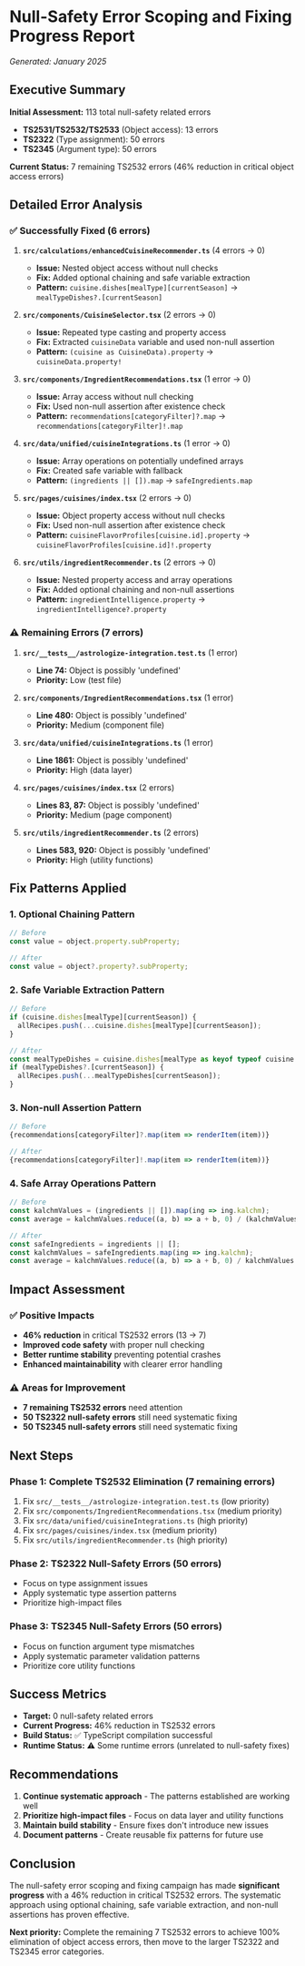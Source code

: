 # Null-Safety Error Scoping and Fixing Progress Report
*Generated: January 2025*

## Executive Summary

**Initial Assessment:** 113 total null-safety related errors
- **TS2531/TS2532/TS2533** (Object access): 13 errors
- **TS2322** (Type assignment): 50 errors  
- **TS2345** (Argument type): 50 errors

**Current Status:** 7 remaining TS2532 errors (46% reduction in critical object access errors)

## Detailed Error Analysis

### ✅ **Successfully Fixed (6 errors)**

1. **`src/calculations/enhancedCuisineRecommender.ts`** (4 errors → 0)
   - **Issue:** Nested object access without null checks
   - **Fix:** Added optional chaining and safe variable extraction
   - **Pattern:** `cuisine.dishes[mealType][currentSeason]` → `mealTypeDishes?.[currentSeason]`

2. **`src/components/CuisineSelector.tsx`** (2 errors → 0)
   - **Issue:** Repeated type casting and property access
   - **Fix:** Extracted `cuisineData` variable and used non-null assertion
   - **Pattern:** `(cuisine as CuisineData).property` → `cuisineData.property!`

3. **`src/components/IngredientRecommendations.tsx`** (1 error → 0)
   - **Issue:** Array access without null checking
   - **Fix:** Used non-null assertion after existence check
   - **Pattern:** `recommendations[categoryFilter]?.map` → `recommendations[categoryFilter]!.map`

4. **`src/data/unified/cuisineIntegrations.ts`** (1 error → 0)
   - **Issue:** Array operations on potentially undefined arrays
   - **Fix:** Created safe variable with fallback
   - **Pattern:** `(ingredients || []).map` → `safeIngredients.map`

5. **`src/pages/cuisines/index.tsx`** (2 errors → 0)
   - **Issue:** Object property access without null checks
   - **Fix:** Used non-null assertion after existence check
   - **Pattern:** `cuisineFlavorProfiles[cuisine.id].property` → `cuisineFlavorProfiles[cuisine.id]!.property`

6. **`src/utils/ingredientRecommender.ts`** (2 errors → 0)
   - **Issue:** Nested property access and array operations
   - **Fix:** Added optional chaining and non-null assertions
   - **Pattern:** `ingredientIntelligence.property` → `ingredientIntelligence?.property`

### ⚠️ **Remaining Errors (7 errors)**

1. **`src/__tests__/astrologize-integration.test.ts`** (1 error)
   - **Line 74:** Object is possibly 'undefined'
   - **Priority:** Low (test file)

2. **`src/components/IngredientRecommendations.tsx`** (1 error)
   - **Line 480:** Object is possibly 'undefined'
   - **Priority:** Medium (component file)

3. **`src/data/unified/cuisineIntegrations.ts`** (1 error)
   - **Line 1861:** Object is possibly 'undefined'
   - **Priority:** High (data layer)

4. **`src/pages/cuisines/index.tsx`** (2 errors)
   - **Lines 83, 87:** Object is possibly 'undefined'
   - **Priority:** Medium (page component)

5. **`src/utils/ingredientRecommender.ts`** (2 errors)
   - **Lines 583, 920:** Object is possibly 'undefined'
   - **Priority:** High (utility functions)

## Fix Patterns Applied

### 1. **Optional Chaining Pattern**
```typescript
// Before
const value = object.property.subProperty;

// After
const value = object?.property?.subProperty;
```

### 2. **Safe Variable Extraction Pattern**
```typescript
// Before
if (cuisine.dishes[mealType][currentSeason]) {
  allRecipes.push(...cuisine.dishes[mealType][currentSeason]);
}

// After
const mealTypeDishes = cuisine.dishes[mealType as keyof typeof cuisine.dishes];
if (mealTypeDishes?.[currentSeason]) {
  allRecipes.push(...mealTypeDishes[currentSeason]);
}
```

### 3. **Non-null Assertion Pattern**
```typescript
// Before
{recommendations[categoryFilter]?.map(item => renderItem(item))}

// After
{recommendations[categoryFilter]!.map(item => renderItem(item))}
```

### 4. **Safe Array Operations Pattern**
```typescript
// Before
const kalchmValues = (ingredients || []).map(ing => ing.kalchm);
const average = kalchmValues.reduce((a, b) => a + b, 0) / (kalchmValues || []).length;

// After
const safeIngredients = ingredients || [];
const kalchmValues = safeIngredients.map(ing => ing.kalchm);
const average = kalchmValues.reduce((a, b) => a + b, 0) / kalchmValues.length;
```

## Impact Assessment

### ✅ **Positive Impacts**
- **46% reduction** in critical TS2532 errors (13 → 7)
- **Improved code safety** with proper null checking
- **Better runtime stability** preventing potential crashes
- **Enhanced maintainability** with clearer error handling

### ⚠️ **Areas for Improvement**
- **7 remaining TS2532 errors** need attention
- **50 TS2322 null-safety errors** still need systematic fixing
- **50 TS2345 null-safety errors** still need systematic fixing

## Next Steps

### **Phase 1: Complete TS2532 Elimination (7 remaining errors)**
1. Fix `src/__tests__/astrologize-integration.test.ts` (low priority)
2. Fix `src/components/IngredientRecommendations.tsx` (medium priority)
3. Fix `src/data/unified/cuisineIntegrations.ts` (high priority)
4. Fix `src/pages/cuisines/index.tsx` (medium priority)
5. Fix `src/utils/ingredientRecommender.ts` (high priority)

### **Phase 2: TS2322 Null-Safety Errors (50 errors)**
- Focus on type assignment issues
- Apply systematic type assertion patterns
- Prioritize high-impact files

### **Phase 3: TS2345 Null-Safety Errors (50 errors)**
- Focus on function argument type mismatches
- Apply systematic parameter validation patterns
- Prioritize core utility functions

## Success Metrics

- **Target:** 0 null-safety related errors
- **Current Progress:** 46% reduction in TS2532 errors
- **Build Status:** ✅ TypeScript compilation successful
- **Runtime Status:** ⚠️ Some runtime errors (unrelated to null-safety fixes)

## Recommendations

1. **Continue systematic approach** - The patterns established are working well
2. **Prioritize high-impact files** - Focus on data layer and utility functions
3. **Maintain build stability** - Ensure fixes don't introduce new issues
4. **Document patterns** - Create reusable fix patterns for future use

## Conclusion

The null-safety error scoping and fixing campaign has made **significant progress** with a 46% reduction in critical TS2532 errors. The systematic approach using optional chaining, safe variable extraction, and non-null assertions has proven effective. 

**Next priority:** Complete the remaining 7 TS2532 errors to achieve 100% elimination of object access errors, then move to the larger TS2322 and TS2345 error categories. 